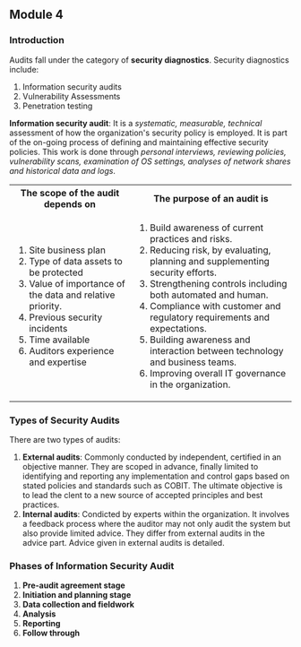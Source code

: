 ## Module 4
### Introduction
Audits fall under the category of **security diagnostics**. Security diagnostics include:
1. Information security audits
2. Vulnerability Assessments
3. Penetration testing

**Information security audit**: It is a _systematic, measurable, technical_ assessment of how the organization's security policy is employed. It is part of the on-going process of defining and maintaining effective security policies. This work is done through _personal interviews, reviewing policies, vulnerability scans, examination of OS settings, analyses of network shares and historical data and logs_.

<table>
<tr>
<th>The scope of the audit depends on</th>
<th>The purpose of an audit is</th>
</tr>
<tr>
<td>
<ol>
<li>Site business plan</li>
<li>Type of data assets to be protected</li>
<li>Value of importance of the data and relative priority.</li>
<li>Previous security incidents</li>
<li>Time available</li>
<li>Auditors experience and expertise</li>
</ol>
</td>
<td>
<ol>
<li>Build awareness of current practices and risks.</li>
<li>Reducing risk, by evaluating, planning and supplementing security efforts.</li>
<li>Strengthening controls including both automated and human.</li>
<li>Compliance with customer and regulatory requirements and expectations.</li>
<li>Building awareness and interaction between technology and business teams.</li>
<li> Improving overall IT governance in the organization.</li>
</ol>
</td>
</tr>
<table>



### Types of Security Audits
There are two types of audits:
1. **External audits**: Commonly conducted by independent, certified in an objective manner. They are scoped in advance, finally limited to identifying and reporting any implementation and control gaps based on stated policies and standards such as COBIT. The ultimate objective is to lead the clent to a new source of accepted principles and best practices.
2. **Internal audits**: Condicted by experts within the organization. It involves a feedback process where the auditor may not only audit the system but also provide limited advice. They differ from external audits in the advice part. Advice given in external audits is detailed.

### Phases of Information Security Audit
1. **Pre-audit agreement stage**
2. **Initiation and planning stage**
3. **Data collection and fieldwork**
4. **Analysis**
5. **Reporting**
6. **Follow through**

